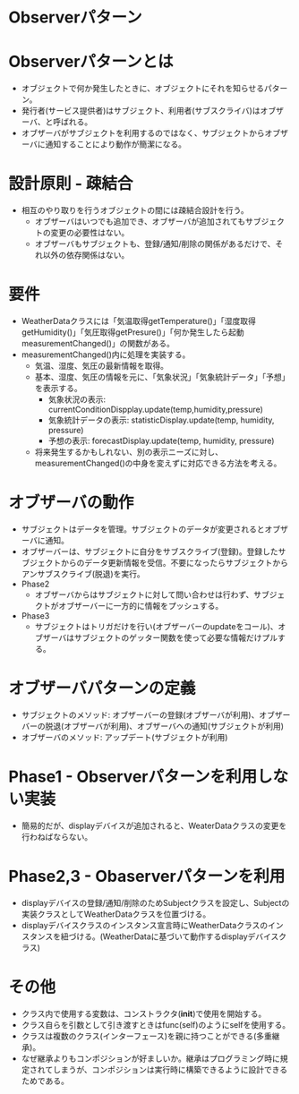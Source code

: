 # Observerパターン
# Observerパターンとは
- オブジェクトで何か発生したときに、オブジェクトにそれを知らせるパターン。
- 発行者(サービス提供者)はサブジェクト、利用者(サブスクライバ)はオブザーバ、と呼ばれる。
- オブザーバがサブジェクトを利用するのではなく、サブジェクトからオブザーバに通知することにより動作が簡潔になる。

# 設計原則 - 疎結合
- 相互のやり取りを行うオブジェクトの間には疎結合設計を行う。
  - オブザーバはいつでも追加でき、オブザーバが追加されてもサブジェクトの変更の必要性はない。
  - オブザーバもサブジェクトも、登録/通知/削除の関係があるだけで、それ以外の依存関係はない。
  
# 要件
- WeatherDataクラスには「気温取得getTemperature()」「湿度取得getHumidity()」「気圧取得getPresure()」「何か発生したら起動measurementChanged()」の関数がある。
- measurementChanged()内に処理を実装する。
  - 気温、湿度、気圧の最新情報を取得。
  - 基本、湿度、気圧の情報を元に、「気象状況」「気象統計データ」「予想」を表示する。
    - 気象状況の表示: currentConditionDispplay.update(temp,humidity,pressure)
    - 気象統計データの表示: statisticDisplay.update(temp, humidity, pressure)
    - 予想の表示: forecastDisplay.update(temp, humidity, pressure)
  - 将来発生するかもしれない、別の表示ニーズに対し、measurementChanged()の中身を変えずに対応できる方法を考える。

# オブザーバの動作
- サブジェクトはデータを管理。サブジェクトのデータが変更されるとオブザーバに通知。
- オブザーバーは、サブジェクトに自分をサブスクライブ(登録)。登録したサブジェクトからのデータ更新情報を受信。不要になったらサブジェクトからアンサブスクライブ(脱退)を実行。
- Phase2
  - オブザーバからはサブジェクトに対して問い合わせは行わず、サブジェクトがオブザーバーに一方的に情報をプッシュする。
- Phase3
  - サブジェクトはトリガだけを行い(オブザーバーのupdateをコール)、オブザーバはサブジェクトのゲッター関数を使って必要な情報だけプルする。

# オブザーバパターンの定義
- サブジェクトのメソッド: オブザーバーの登録(オブザーバが利用)、オブザーバーの脱退(オブザーバが利用)、オブザーバへの通知(サブジェクトが利用)
- オブザーバのメソッド: アップデート(サブジェクトが利用)

# Phase1 - Observerパターンを利用しない実装
- 簡易的だが、displayデバイスが追加されると、WeaterDataクラスの変更を行わねばならない。

# Phase2,3 - Obaserverパターンを利用
- displayデバイスの登録/通知/削除のためSubjectクラスを設定し、Subjectの実装クラスとしてWeatherDataクラスを位置づける。
- displayデバイスクラスのインスタンス宣言時にWeatherDataクラスのインスタンスを紐づける。(WeatherDataに基づいて動作するdisplayデバイスクラス)

# その他
- クラス内で使用する変数は、コンストラクタ(__init__)で使用を開始する。
- クラス自らを引数として引き渡すときはfunc(self)のようにselfを使用する。
- クラスは複数のクラス(インターフェース)を親に持つことができる(多重継承)。
- なぜ継承よりもコンポジションが好ましいか。継承はプログラミング時に規定されてしまうが、コンポジションは実行時に構築できるように設計できるためである。